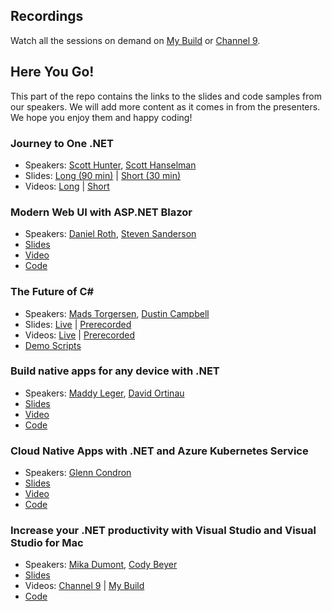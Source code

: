 
## Recordings
Watch all the sessions on demand on [My Build](https://mybuild.microsoft.com/sessions) or [Channel 9](https://channel9.msdn.com/Events/Build/2020).

## Here You Go!

This part of the repo contains the links to the slides and code samples from our speakers. We will add more content as it comes in from the presenters. We hope you enjoy them and happy coding!

### Journey to One .NET

- Speakers: [Scott Hunter](https://twitter.com/coolcsh), [Scott Hanselman](https://twitter.com/shanselman)
- Slides: [Long (90 min)](dotNET%20Build%202020.pptx) | [Short (30 min)](.NET%20Build%202020%20\(Short\).pptx)
- Videos: [Long](https://aka.ms/dotnetjourney) | [Short](https://mybuild.microsoft.com/sessions/dc9d0a63-4a90-48bc-925f-6847745eba7b)

### Modern Web UI with ASP.NET Blazor

- Speakers: [Daniel Roth](https://twitter.com/danroth27), [Steven Sanderson](https://twitter.com/stevensanderson)
- [Slides](Roth_INT169.pptx)
- [Video](https://mybuild.microsoft.com/sessions/7e6c0b6e-36b9-4b9b-a409-a0960f67531f)
- [Code](https://aka.ms/blazor-carchecker)

### The Future of C#

- Speakers: [Mads Torgersen](https://twitter.com/MadsTorgersen), [Dustin Campbell](https://twitter.com/dcampbell)
- Slides: [Live](20200514-CSharpTodayAndTomorrow%20\(Live\).pptx) | [Prerecorded](20200514-CSharpTodayAndTomorrow%20\(Recorded\).pptx)
- Videos: [Live](https://mybuild.microsoft.com/sessions/c69f3e5d-4b7d-455d-911a-898980567c0e) | [Prerecorded](https://channel9.msdn.com/Events/Build/2020/BOD108)
- [Demo Scripts](CSharpTodayAndTomorrow%20Demo%20Scripts)

### Build native apps for any device with .NET

- Speakers: [Maddy Leger](https://twitter.com/maddyleger1), [David Ortinau](https://twitter.com/davidortinau)
- [Slides](2020_05_19_Xamarin_Build.pptx)
- [Video](https://mybuild.microsoft.com/sessions/1e045a36-71b0-41c4-9679-83abc027d25f)
- [Code](https://github.com/xamarin/app-xamarintv)

### Cloud Native Apps with .NET and Azure Kubernetes Service

- Speakers: [Glenn Condron](https://twitter.com/condrong)
- [Slides](CloudNativeApps.pptx)
- [Video](https://mybuild.microsoft.com/sessions/d8c30325-8134-40a3-8849-e109df17f6fe)
- [Code](https://github.com/glennc/blazing-backend/tree/glennc/sqlserver)

### Increase your .NET productivity with Visual Studio and Visual Studio for Mac

- Speakers: [Mika Dumont](https://twitter.com/mika_dumont), [Cody Beyer](https://twitter.com/cl_beyer)
- [Slides](Build-VS-Productivity.pptx)
- Videos: [Channel 9](https://channel9.msdn.com/Events/Build/2020/BOD112) | [My Build](https://mybuild.microsoft.com/sessions/f5567bef-bd31-4589-9f2e-a75911eb2ee4)
- [Code](https://aka.ms/blazormemorygame)
